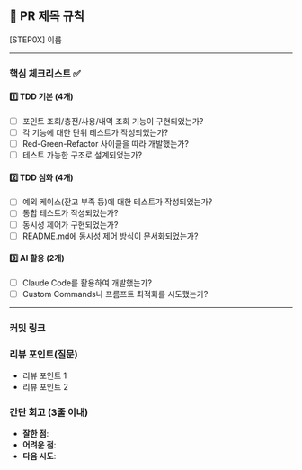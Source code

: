 ## :pushpin: PR 제목 규칙

[STEP0X] 이름

---

### **핵심 체크리스트** :white_check_mark:

#### :one: TDD 기본 (4개)

- [ ] 포인트 조회/충전/사용/내역 조회 기능이 구현되었는가?
- [ ] 각 기능에 대한 단위 테스트가 작성되었는가?
- [ ] Red-Green-Refactor 사이클을 따라 개발했는가?
- [ ] 테스트 가능한 구조로 설계되었는가?

#### :two: TDD 심화 (4개)

- [ ] 예외 케이스(잔고 부족 등)에 대한 테스트가 작성되었는가?
- [ ] 통합 테스트가 작성되었는가?
- [ ] 동시성 제어가 구현되었는가?
- [ ] README.md에 동시성 제어 방식이 문서화되었는가?

#### :three: AI 활용 (2개)

- [ ] Claude Code를 활용하여 개발했는가?
- [ ] Custom Commands나 프롬프트 최적화를 시도했는가?

---

### **커밋 링크**

<!-- 예시)
포인트 조회 기능 구현 : ~~
포인트 충전 단위 테스트 : ~~~
동시성 제어 구현 : ~~ -->

### **리뷰 포인트(질문)**

- 리뷰 포인트 1
- 리뷰 포인트 2

### **간단 회고** (3줄 이내)

- **잘한 점**:
- **어려운 점**:
- **다음 시도**:
